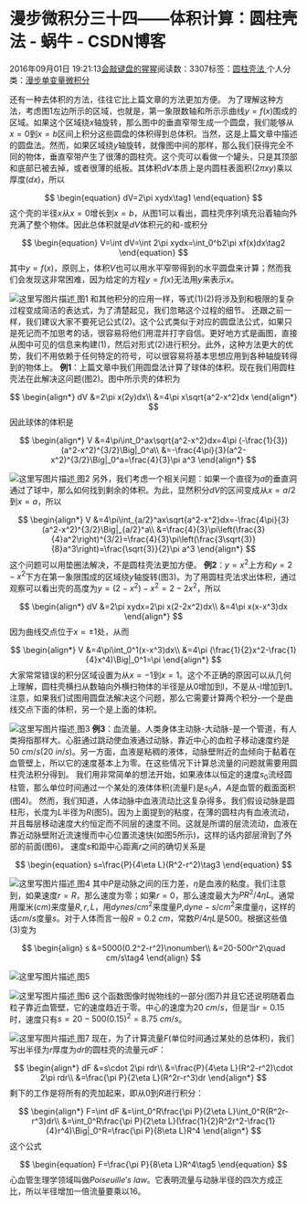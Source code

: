 
# 漫步微积分三十四——体积计算：圆柱壳法 - 蜗牛 - CSDN博客


2016年09月01日 19:21:13[会敲键盘的猩猩](https://me.csdn.net/u010182633)阅读数：3307标签：[圆柱壳法																](https://so.csdn.net/so/search/s.do?q=圆柱壳法&t=blog)个人分类：[漫步单变量微积分																](https://blog.csdn.net/u010182633/article/category/6303247)


还有一种去体积的方法，往往它比上篇文章的方法更加方便。
为了理解这种方法，考虑图1左边所示的区域，也就是，第一象限数轴和所示示曲线$y=f(x)$围成的区域。如果这个区域绕$x$轴旋转，那么图中的垂直窄带生成一个圆盘，我们能够从$x=0$到$x=b$区间上积分这些圆盘的体积得到总体积。当然，这是上篇文章中描述的圆盘法。然而，如果区域绕$y$轴旋转，就像图中间的那样，那么我们获得完全不同的物体，垂直窄带产生了很薄的圆柱壳。这个壳可以看做一个罐头，只是其顶部和底部已被去掉，或者很薄的纸板。其体积$dV$本质上是内圆柱表面积$(2\pi xy)$乘以厚度$(dx)$，所以

$$
\begin{equation}
dV=2\pi xydx\tag1
\end{equation}
$$
这个壳的半径$x$从$x=0$增长到$x=b$，从图1可以看出，圆柱壳序列填充沿着轴向外充满了整个物体。因此总体积就是$dV$体积元的和-或积分

$$
\begin{equation}
V=\int dV=\int 2\pi xydx=\int_0^b2\pi xf(x)dx\tag2
\end{equation}
$$
其中$y=f(x)$，原则上，体积$V$也可以用水平窄带得到的水平圆盘来计算；然而我们会发现这非常困难，因为给定的方程$y=f(x)$无法用$y$来表示$x$。

![这里写图片描述](https://img-blog.csdn.net/20160901191754927)[ ](https://img-blog.csdn.net/20160901191754927)
图1
和其他积分的应用一样，等式(1)(2)将涉及到和极限的复杂过程变成简洁的表达式，为了清楚起见，我们忽略这个过程的细节。
还跟之前一样，我们建议大家不要死记公式(2)。这个公式类似于对应的圆盘法公式，如果只是死记而不加思考的话，很容易将他们用混并打字自信。更好地方式是画图，直接从图中可见的信息来构建(1)，然后对形式(2)进行积分。此外，这种方法更大的优势，我们不用依赖于任何特定的符号，可以很容易将基本思想应用到各种轴旋转得到的物体上。
**例1**：上篇文章中我们用圆盘法计算了球体的体积。现在我们用圆柱壳法在此解决这问题(图2)。图中所示壳的体积为

$$
\begin{align*}
dV
&=2\pi x(2y)dx\\
&=4\pi x\sqrt{a^2-x^2}dx
\end{align*}
$$
因此球体的体积是

$$
\begin{align*}
V
&=4\pi\int_0^ax\sqrt{a^2-x^2}dx=4\pi (-\frac{1}{3})(a^2-x^2)^{3/2}\Big|_0^a\\
&=-\frac{4\pi}{3}(a^2-x^2)^{3/2}\Big|_0^a=\frac{4}{3}\pi a^3
\end{align*}
$$

![这里写图片描述](https://img-blog.csdn.net/20160901191821568)[ ](https://img-blog.csdn.net/20160901191821568)
图2
另外，我们考虑一个相关问题：如果一个直径为$a$的垂直洞通过了球中，那么如何找到剩余的体积。为此，显然积分$dV$的区间变成从$x=a/2$到$x=a$，所以

$$
\begin{align*}
V
&=4\pi\int_{a/2}^ax\sqrt{a^2-x^2}dx=-\frac{4\pi}{3}(a^2-x^2)^{3/2}\Big|_{a/2}^a\\
&=\frac{4}{3}\pi\left(\frac{3}{4}a^2\right)^{3/2}=\frac{4}{3}\pi\left(\frac{3\sqrt{3}}{8}a^3\right)=\frac{\sqrt{3}}{2}\pi a^3
\end{align*}
$$
这个问题可以用垫圈法解决，不是圆柱壳法更加方便。
**例2**：$y=x^2$上方和$y=2-x^2$下方在第一象限围成的区域绕$y$轴旋转(图3)。为了用圆柱壳法求出体积，通过观察可以看出壳的高度为$y=(2-x^2)-x^2=2-2x^2$，所以

$$
\begin{align*}
dV
&=2\pi xydx=2\pi x(2-2x^2)dx\\
&=4\pi x(x-x^3)dx
\end{align*}
$$
因为曲线交点位于$x=\pm 1$处，从而

$$
\begin{align*}
V
&=4\pi\int_0^1(x-x^3)dx\\
&=4\pi (\frac{1}{2}x^2-\frac{1}{4}x^4)\Big|_0^1=\pi
\end{align*}
$$
大家常常错误的积分区域设置为从$x=-1$到$x=1$。这个不正确的原因可以从几何上理解，圆柱壳横扫从数轴向外横扫物体的半径是从0增加到l，不是从-l增加到1。
注意，如果我们试图用圆盘法解决这个问题，那么它需要计算两个积分-一个是曲线交点下面的体积，另一个是上面的体积。

![这里写图片描述](https://img-blog.csdn.net/20160901191844900)[ ](https://img-blog.csdn.net/20160901191844900)
图3
**例3**：血流量。人类身体主动脉-大动脉-是一个管道，有人类拇指那样大。心脏通过跳动使血液通过动脉，靠近中心的血粒子移动速度约是$50\ cm/s(20\ in/s)$。另一方面，血液是粘稠的液体，动脉壁附近的血倾向于黏着在血管壁上，所以它的速度基本上为零。在这些情况下计算总流量的问题就需要用圆柱壳法积分得到。
我们用非常简单的想法开始，如果液体以恒定的速度$s_0$流经圆柱管，那么单位时间通过一个某处的液体体积(流量F)是$s_0A$，$A$是血管的截面面积(图4)。
然而，我们知道，人体动脉中血液流动比这复杂得多。我们假设动脉是圆柱形，长度为$L$半径为$R$(图5)。因为上面提到的粘度，在薄的圆柱内有血液流动，并且每层移动速度大约恒定而不同层的速度不同。这就是所谓的层流流动，血液在靠近动脉壁附近流速慢而中心位置流速快(如图5所示)，这样的话内部层滑到了外部的前面(图6)。
速度$s$和距中心距离$r$之间的确切关系是

$$
\begin{equation}
s=\frac{P}{4\eta L}(R^2-r^2)\tag3
\end{equation}
$$

![这里写图片描述](https://img-blog.csdn.net/20160901191918210)[ ](https://img-blog.csdn.net/20160901191918210)
图4
其中$P$是动脉之间的压力差，$\eta$是血液的粘度。我们注意到，如果速度$r=R$，那么速度为零；如果$r=0$，那么速度最大为$PR^2/4\eta L$。通常用厘米$(cm)$来度量$R,r,L$，用$dynes/cm^2$来度量$P$,$dyne-s/cm^2$来度量$\eta$，这样的话$cm/s$度量$s$。对于人体而言一般$R=0.2\ cm$，常数$P/4\eta L$是500。根据这些值(3)变为

$$
\begin{align}
s
&=5000(0.2^2-r^2)\nonumber\\
&=20-500r^2\quad cm/s\tag4
\end{align}
$$

![这里写图片描述](https://img-blog.csdn.net/20160901191944523)[ ](https://img-blog.csdn.net/20160901191944523)
图5

![这里写图片描述](https://img-blog.csdn.net/20160901192008150)[ ](https://img-blog.csdn.net/20160901192008150)
图6
这个函数图像时抛物线的一部分(图7)并且它还说明随着血粒子靠近血管壁，它的速度趋近于零。中心的速度为$20\ cm/s$，但是当$r=0.15$时，速度只有$s=20-500(0.15)^2=8.75\ cm/s$。

![这里写图片描述](https://img-blog.csdn.net/20160901192029430)[ ](https://img-blog.csdn.net/20160901192029430)
图7
现在，为了计算流量$F$(单位时间通过某处的总体积)，我们写出半径为$r$厚度为$dr$的圆柱壳的流量元$dF$：

$$
\begin{align*}
dF
&=s\cdot 2\pi rdr\\
&=\frac{P}{4\eta L}(R^2-r^2)\cdot 2\pi rdr\\
&=\frac{\pi P}{2\eta L}(R^2r-r^3)dr
\end{align*}
$$
剩下的工作是将所有的壳加起来，即从$0$到$R$进行积分：

$$
\begin{align*}
F=\int dF
&=\int_0^R\frac{\pi P}{2\eta L}\int_0^R(R^2r-r^3)dr\\
&=\int_0^R\frac{\pi P}{2\eta L}(\frac{1}{2}R^2r^2-\frac{1}{4}r^4)\Big|_0^R=\frac{\pi P}{8\eta L}R^4
\end{align*}
$$
这个公式

$$
\begin{equation}
F=\frac{\pi P}{8\eta L}R^4\tag5
\end{equation}
$$
心血管生理学领域叫做$Poiseuille's\ law$。它表明流量与动脉半径的四次方成正比，所以半径增加一倍流量要乘以16。

